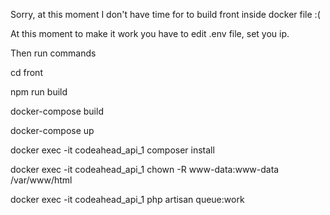 Sorry, at this moment I don't have time for to build front inside docker file :( 

At this moment to make it work you have to edit .env file, set you ip.

Then run commands

cd front

npm run build

docker-compose build

docker-compose up

docker exec -it codeahead_api_1 composer install

docker exec -it codeahead_api_1 chown -R www-data:www-data /var/www/html

docker exec -it codeahead_api_1 php artisan queue:work
